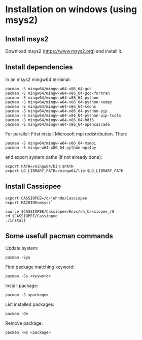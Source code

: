 # Installation on windows (using msys2)

## Install msys2
Download msys2 (https://www.msys2.org)
and install it.

## Install dependencies
In an msys2 mingw64 terminal:
```shell
pacman -S mingw64/mingw-w64-x86_64-gcc
pacman -S mingw64/mingw-w64-x86_64-gcc-fortran
pacman -S mingw64/mingw-w64-x86_64-python
pacman -S mingw64/mingw-w64-x86_64-python-numpy
pacman -S mingw64/mingw-w64-x86_64-scons
pacman -S mingw64/mingw-w64-x86_64-python-pip
pacman -S mingw64/mingw-w64-x86_64-python-pip-tools
pacman -S mingw64/mingw-w64-x86_64-hdf5
pacman -S mingw64/mingw-w64-x86_64-opencascade
```

For parallel:
First install Microsoft mpi redistribution. Then:
```shell
pacman -S mingw64/mingw-w64-x86_64-msmpi
pacman -S mingw-w64-x86_64-python-mpi4py
```

<!-- For optional tigl:
```shell
pacman -S mingw64/mingw-w64-x86_64-libxml2
pacman -S mingw-w64-x86_64-python-libxstl
pacman -S mingw64/mingw-w64-x86_64-boost
pacman -S mingw64/mingw-w64-x86_64-sympy
``` -->

and export system paths (if not already done):
```shell
export PATH=/mingw64/bin:$PATH
export LD_LIBRARY_PATH=/mingw64/lib:$LD_LIBRARY_PATH
```

## Install Cassiopee
```shell
export CASSIOPEE=/d/johndo/Cassiopee
export MACHINE=msys2
    
source $CASSIOPEE/Cassiopee/Envs/sh_Cassiopee_r8
cd $CASSIOPEE/Cassiopee
./install
```

## Some usefull pacman commands

Update system:
```shell
pacman -Syu
```

Find package matching keyword:
```shell
pacman -Ss <keyword>
```

Install package:
```shell
pacman -S <package>
```

List installed packages:
```shell
pacman -Qe
```

Remove package:
```shell
pacman -Rs <package>
```